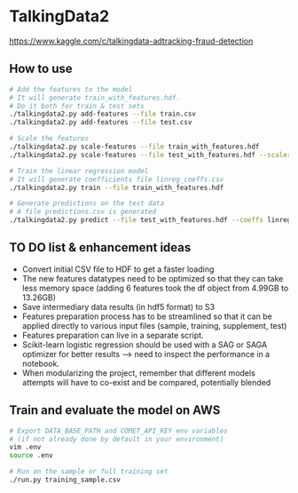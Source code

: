 # TalkingData2

https://www.kaggle.com/c/talkingdata-adtracking-fraud-detection

## How to use

```bash
# Add the features to the model
# It will generate train_with_features.hdf.
# Do it both for train & test sets
./talkingdata2.py add-features --file train.csv
./talkingdata2.py add-features --file test.csv

# Scale the features
./talkingdata2.py scale-features --file train_with_features.hdf
./talkingdata2.py scale-features --file test_with_features.hdf --scaler StandardScaler.pkl

# Train the linear regression model
# It will generate coefficients file linreg_coeffs.csv
./talkingdata2.py train --file train_with_features.hdf

# Generate predictions on the test data
# A file predictions.csv is generated
./talkingdata2.py predict --file test_with_features.hdf --coeffs linreg_coeffs.csv
```

## TO DO list & enhancement ideas
* Convert initial CSV file to HDF to get a faster loading
* The new features datatypes need to be optimized so that they can take less memory space (adding 6 features took the df object from 4.99GB to 13.26GB)
* Save intermediary data results (in hdf5 format) to S3
* Features preparation process has to be streamlined so that it can be applied directly to various input files (sample, training, supplement, test)
* Features preparation can live in a separate script.
* Scikit-learn logistic regression should be used with a SAG or SAGA optimizer for better results --> need to inspect the performance in a notebook.
* When modularizing the project, remember that different models attempts will have to co-exist and be compared, potentially blended


## Train and evaluate the model on AWS

```bash
# Export DATA_BASE_PATH and COMET_API_KEY env variables
# (if not already done by default in your environment)
vim .env
source .env

# Run on the sample or full training set
./run.py training_sample.csv
```
